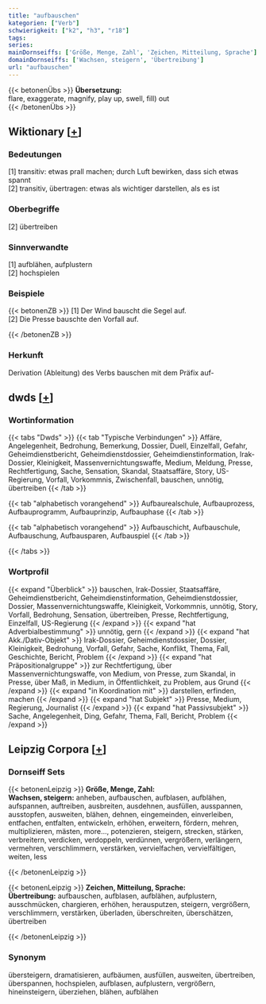 ```yaml
---
title: "aufbauschen"
kategorien: ["Verb"]
schwierigkeit: ["k2", "h3", "r18"]
tags:
series:
mainDornseiffs: ['Größe, Menge, Zahl', 'Zeichen, Mitteilung, Sprache']
domainDornseiffs: ['Wachsen, steigern', 'Übertreibung']
url: "aufbauschen"
---
```


{{< betonenÜbs >}}
**Übersetzung:**  
flare, exaggerate, magnify, play up, swell, fill) out  
{{< /betonenÜbs >}}

## Wiktionary [[+](https://de.wiktionary.org/wiki/aufbauschen)]

### Bedeutungen
[1] transitiv: etwas prall machen; durch Luft bewirken, dass sich etwas spannt  
[2] transitiv, übertragen: etwas als wichtiger darstellen, als es ist  

### Oberbegriffe
[2] übertreiben  

### Sinnverwandte
[1] aufblähen, aufplustern  
[2] hochspielen  

### Beispiele
{{< betonenZB >}}
[1] Der Wind bauscht die Segel auf.  
[2] Die Presse bauschte den Vorfall auf.  

{{< /betonenZB >}}
### Herkunft
Derivation (Ableitung) des Verbs bauschen mit dem Präfix auf-  



## dwds [[+](https://www.dwds.de/wb/aufbauschen)]

### Wortinformation
{{< tabs "Dwds" >}}
{{< tab "Typische Verbindungen" >}}
Affäre, Angelegenheit, Bedrohung, Bemerkung, Dossier, Duell, Einzelfall, Gefahr, Geheimdienstbericht, Geheimdienstdossier, Geheimdienstinformation, Irak-Dossier, Kleinigkeit, Massenvernichtungswaffe, Medium, Meldung, Presse, Rechtfertigung, Sache, Sensation, Skandal, Staatsaffäre, Story, US-Regierung, Vorfall, Vorkommnis, Zwischenfall, bauschen, unnötig, übertreiben
{{< /tab >}}

{{< tab "alphabetisch vorangehend" >}}
Aufbaurealschule, Aufbauprozess, Aufbauprogramm, Aufbauprinzip, Aufbauphase
{{< /tab >}}

{{< tab "alphabetisch vorangehend" >}}
Aufbauschicht, Aufbauschule, Aufbauschung, Aufbausparen, Aufbauspiel
{{< /tab >}}

{{< /tabs >}}

### Wortprofil
{{< expand "Überblick" >}} bauschen, Irak-Dossier, Staatsaffäre, Geheimdienstbericht, Geheimdienstinformation, Geheimdienstdossier, Dossier, Massenvernichtungswaffe, Kleinigkeit, Vorkommnis, unnötig, Story, Vorfall, Bedrohung, Sensation, übertreiben, Presse, Rechtfertigung, Einzelfall, US-Regierung {{< /expand >}}
{{< expand "hat Adverbialbestimmung" >}} unnötig, gern {{< /expand >}}
{{< expand "hat Akk./Dativ-Objekt" >}} Irak-Dossier, Geheimdienstdossier, Dossier, Kleinigkeit, Bedrohung, Vorfall, Gefahr, Sache, Konflikt, Thema, Fall, Geschichte, Bericht, Problem {{< /expand >}}
{{< expand "hat Präpositionalgruppe" >}} zur Rechtfertigung, über Massenvernichtungswaffe, von Medium, von Presse, zum Skandal, in Presse, über Maß, in Medium, in Öffentlichkeit, zu Problem, aus Grund {{< /expand >}}
{{< expand "in Koordination mit" >}} darstellen, erfinden, machen {{< /expand >}}
{{< expand "hat Subjekt" >}} Presse, Medium, Regierung, Journalist {{< /expand >}}
{{< expand "hat Passivsubjekt" >}} Sache, Angelegenheit, Ding, Gefahr, Thema, Fall, Bericht, Problem {{< /expand >}}

## Leipzig Corpora [[+](https://corpora.uni-leipzig.de/en/res?word=aufbauschen&corpusId=deu_newscrawl-public_2018)]

### Dornseiff Sets
{{< betonenLeipzig >}}
**Größe, Menge, Zahl:**  
**Wachsen, steigern:** anheben, aufbauschen, aufblasen, aufblähen, aufspannen, auftreiben, ausbreiten, ausdehnen, ausfüllen, ausspannen, ausstopfen, ausweiten, blähen, dehnen, eingemeinden, einverleiben, entfachen, entfalten, entwickeln, erhöhen, erweitern, fördern, mehren, multiplizieren, mästen, more..., potenzieren, steigern, strecken, stärken, verbreitern, verdicken, verdoppeln, verdünnen, vergrößern, verlängern, vermehren, verschlimmern, verstärken, vervielfachen, vervielfältigen, weiten, less  

{{< /betonenLeipzig >}}


{{< betonenLeipzig >}}
**Zeichen, Mitteilung, Sprache:**  
**Übertreibung:** aufbauschen, aufblasen, aufblähen, aufplustern, ausschmücken, chargieren, erhöhen, herausputzen, steigern, vergrößern, verschlimmern, verstärken, überladen, überschreiten, überschätzen, übertreiben  

{{< /betonenLeipzig >}}

### Synonym
übersteigern, dramatisieren, aufbäumen, ausfüllen, ausweiten, übertreiben, überspannen, hochspielen, aufblasen, aufplustern, vergrößern, hineinsteigern, überziehen, blähen, aufblähen

